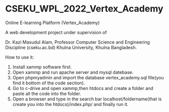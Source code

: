 # CSEKU_WPL_2022_Vertex_Academy
Online E-learning Platform (Vertex_Academy)

A web development project under supervision of

Dr. Kazi Masudul Alam, Professor Computer Science and Engineering Discipline (cseku.ac.bd) Khulna University, Khulna Bangladesh.

How to use it:

1. Install xammp software first.
2. Open xammp and run apache server and mysql datebase.
3. Open phpmyadmin and import the database vertex_academy.sql file(you find it bottom of the code section).
4. Go to c-drive and open xammp,then htdocs and create a folder and paste all the code into the folder.
5. Open a browser and type in the search bar localhost/foldername(that is create you into the htdocs)/index.php/ and finally run it.
